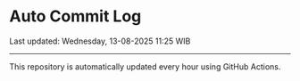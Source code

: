 # Auto Commit Log

Last updated: Wednesday, 13-08-2025 11:25 WIB

---

This repository is automatically updated every hour using GitHub Actions.
